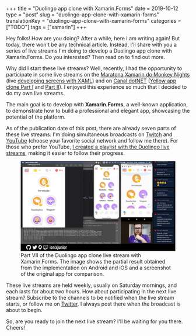+++
title = "Duolingo app clone with Xamarin.Forms"
date = 2019-10-12
type = "post"
slug = "duolingo-app-clone-with-xamarin-forms"
translationKey = "duolingo-app-clone-with-xamarin-forms"
categories = ["TODO"]
tags = ["xamarin"]
+++

Hey folks! How are you doing?
After a while, here I am writing again! But today, there won't be any technical article. Instead, I'll share with you a series of live streams I'm doing to develop a Duolingo app clone with Xamarin.Forms. Do you interested? Then read on to find out more.

Why did I start these live streams? Well, recently, I had the opportunity to participate in some live streams on the [Maratona Xamarin do Monkey Nights][maratona-xamarin] (live [developing screens with XAML][live-dev-telas]) and on [Canal dotNET][canal-dotnet] ([Yellow app clone Part I][live-clone-I] and [Part II][live-clone-II]). I enjoyed this experience so much that I decided to do my own live streams.

The main goal is to develop with **Xamarin.Forms**, a well-known application, to demonstrate how to build a professional and elegant app, showcasing the potential of the platform.

As of the publication date of this post, there are already seven parts of these live streams. I'm doing simultaneous broadcasts on [Twitch][twitch] and [YouTube][youtube] (choose your favorite social network and follow me there). For those who prefer YouTube, [I created a playlist with the Duolingo live streams][playlist], making it easier to follow their progress.

<figure>
	<img src="/assets/img/live_do_duolingo_com_xamarin_forms-1024x594.png" alt="Part VII of the Duolingo app clone live stream with Xamarin.Forms. The image shows the partial result obtained from the implementation on Android and iOS and a screenshot of the original app for comparison."> 
	<figcaption>Part VII of the Duolingo app clone live stream with Xamarin.Forms. The image shows the partial result obtained from the implementation on Android and iOS and a screenshot of the original app for comparison.</figcaption>
</figure>

These live streams are held weekly, usually on Saturday mornings, and each lasts for about two hours. How about participating in the next live stream? Subscribe to the channels to be notified when the live stream starts, or follow me on [Twitter][twitter]. I always post there when the broadcast is about to begin.

So, are you ready to join the next live stream? I'll be waiting for you there. Cheers!

[maratona-xamarin]: https://www.youtube.com/channel/UCFaQBRaoHrAxcGoeY8E5jvQ
[live-dev-telas]:   https://youtu.be/fEgpcreVcyk
[canal-dotnet]:     https://www.youtube.com/channel/UCIahKJr2Q50Sprk5ztPGnVg
[live-clone-I]:     https://youtu.be/x_sNPEwS3kA
[live-clone-II]:    https://youtu.be/k3oediCzZvs
[twitch]:           https://www.twitch.tv/ionixjunior
[youtube]:          https://www.youtube.com/ionixjunior
[playlist]:         https://www.youtube.com/playlist?list=PL6M6J_6V_um9tuXHl-Tq-T1qmiuxu3AM9
[twitter]:          https://twitter.com/ionixjunior